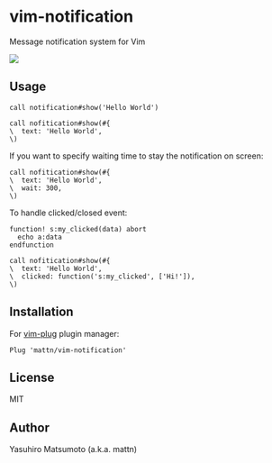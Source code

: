 # vim-notification

Message notification system for Vim

![](https://raw.githubusercontent.com/mattn/vim-notification/main/doc/screenshot.gif)

## Usage

```vim
call notification#show('Hello World')
```

```vim
call nofitication#show(#{
\  text: 'Hello World',
\)
```

If you want to specify waiting time to stay the notification on screen:

```vim
call nofitication#show(#{
\  text: 'Hello World',
\  wait: 300,
\)
```

To handle clicked/closed event:

```vim
function! s:my_clicked(data) abort
  echo a:data
endfunction

call nofitication#show(#{
\  text: 'Hello World',
\  clicked: function('s:my_clicked', ['Hi!']),
\)
```

## Installation

For [vim-plug](https://github.com/junegunn/vim-plug) plugin manager:

```vim
Plug 'mattn/vim-notification'
```

## License

MIT

## Author

Yasuhiro Matsumoto (a.k.a. mattn)
